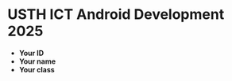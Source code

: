 USTH ICT Android Development 2025
========================================

* **Your ID**
* **Your name**
* **Your class**
